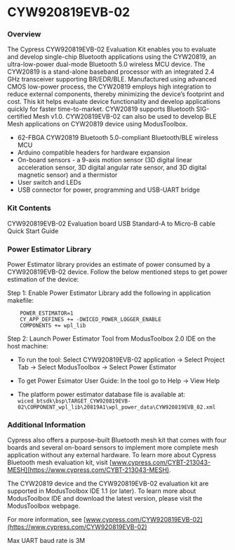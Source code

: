 # CYW920819EVB-02

### Overview

The Cypress CYW920819EVB-02 Evaluation Kit enables you to evaluate and develop single-chip Bluetooth applications using the CYW20819, an ultra-low-power dual-mode Bluetooth 5.0 wireless MCU device. The CYW20819 is a stand-alone baseband processor with an integrated 2.4 GHz transceiver supporting BR/EDR/BLE. Manufactured using advanced CMOS low-power process, the CYW20819 employs high integration to reduce external components, thereby minimizing the device’s footprint and cost. This kit helps evaluate device functionality and develop applications quickly for faster time-to-market. CYW20819 supports Bluetooth SIG-certified Mesh v1.0. CYW20819EVB-02 can also be used to develop BLE Mesh applications on CYW20819 device using ModusToolbox.

* 62-FBGA CYW20819 Bluetooth 5.0-compliant Bluetooth/BLE wireless MCU
* Arduino compatible headers for hardware expansion
* On-board sensors - a 9-axis motion sensor (3D digital linear acceleration sensor, 3D digital angular rate sensor, and 3D digital magnetic sensor) and a thermistor
* User switch and LEDs
* USB connector for power, programming and USB-UART bridge

### Kit Contents

CYW920819EVB-02 Evaluation board
USB Standard-A to Micro-B cable
Quick Start Guide


### Power Estimator Library
Power Estimator library provides an estimate of power consumed by a CYW920819EVB-02 device. Follow the below mentioned steps to get power estimation of the device:

Step 1: Enable Power Estimator Library add the following in application makefile:

```
	POWER_ESTIMATOR=1
	CY_APP_DEFINES += -DWICED_POWER_LOGGER_ENABLE
	COMPONENTS += wpl_lib
```
Step 2: Launch Power Estimator Tool from ModusToolbox 2.0 IDE on the host machine:


* To run the tool: Select CYW920819EVB-02 application -> Select Project Tab -> Select ModusToolbox -> Select Power Estimator


* To get Power Esimator User Guide: In the tool go to Help -> View Help


* The platform power estimator database file is available at:  `wiced_btsdk\bsp\TARGET_CYW920819EVB-02\COMPONENT_wpl_lib\20819A1\wpl_power_data\CYW920819EVB_02.xml`

### Additional Information

Cypress also offers a purpose-built Bluetooth mesh kit that comes with four boards and several on-board sensors to implement more complete mesh application without any external hardware. To learn more about Cypress Bluetooth mesh evaluation kit, visit [www.cypress.com/CYBT-213043-MESH](https://www.cypress.com/CYBT-213043-MESH).

The CYW20819 device and the CYW920819EVB-02 evaluation kit are supported in ModusToolbox IDE 1.1 (or later). To learn more about ModusToolbox IDE and download the latest version, please visit the ModusToolbox webpage.

For more information, see [www.cypress.com/CYW920819EVB-02](https://www.cypress.com/CYW920819EVB-02)

Max UART baud rate is 3M
